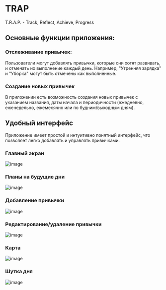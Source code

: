 # TRAP

T.R.A.P. - Track, Reflect, Achieve, Progress

## Основные функции приложения:

### Отслеживание привычек:
Пользователи могут добавлять привычки, которые они хотят развивать, и отмечать их выполнение каждый день.
Например, "Утренняя зарядка" и "Уборка" могут быть отмечены как выполненные.

### Создание новых привычек
В приложении есть возможность создания новых привычек с указанием названия, даты начала и периодичности (ежедневно, еженедельно, ежемесячно или по будним/выходным дням).

## Удобный интерфейс
Приложение имеет простой и интуитивно понятный интерфейс, что позволяет легко добавлять и управлять привычками.


### Главный экран

![image](https://github.com/user-attachments/assets/8e0a75a9-4c2c-455b-b497-317d918c4f4b)

### Планы на будущие дни

![image](https://github.com/user-attachments/assets/c618159c-3933-4c8e-9279-4cad7533ec1f)

### Добавление привычки

![image](https://github.com/user-attachments/assets/ef45ac41-5162-4321-87e1-e7e7b13f9bb2)

### Редактирование/удаление привычки

![image](https://github.com/user-attachments/assets/b9a8d39f-fd43-41db-b2f6-40fc23c810f3)

### Карта

![image](https://github.com/user-attachments/assets/900b1d5d-c3ed-446f-bba3-5229390f5dd3)

### Шутка дня

![image](https://github.com/user-attachments/assets/5fd1b46f-0253-42e6-92e2-ca347506822c)

